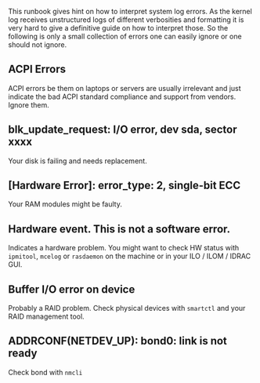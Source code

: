 This runbook gives hint on how to interpret system log errors. As the kernel log receives unstructured logs of different verbosities and formatting it is very hard to give a definitive guide on how to interpret those. So the following is only a small collection of errors one can easily ignore or one should not ignore.

## ACPI Errors

ACPI errors be them on laptops or servers are usually irrelevant and just indicate the bad ACPI standard compliance and support from vendors. Ignore them.

## blk_update_request: I/O error, dev sda, sector xxxx

Your disk is failing and needs replacement.

## \[Hardware Error]: error_type: 2, single-bit ECC

Your RAM modules might be faulty.

## Hardware event. This is not a software error.

Indicates a hardware problem. You might want to check HW status with `ipmitool`, `mcelog` or `rasdaemon` on the machine or in your ILO / ILOM / IDRAC GUI.

## Buffer I/O error on device

Probably a RAID problem. Check physical devices with `smartctl` and your RAID management tool.

## ADDRCONF(NETDEV_UP): bond0: link is not ready

Check bond with `nmcli`
